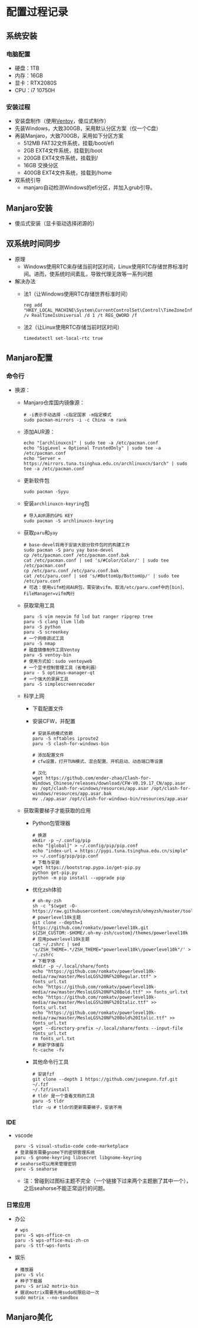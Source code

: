# 配置过程记录

## 系统安装

### 电脑配置

* 硬盘：1TB
* 内存：16GB
* 显卡：RTX2080S
* CPU：i7 10750H

### 安装过程

* 安装盘制作（使用[Ventoy](https://www.ventoy.net/cn/index.html)，傻瓜式制作）
* 先装Windows，大致300GB，采用默认分区方案（仅一个C盘）
* 再装Manjaro，大致700GB，采用如下分区方案
  * 512MB FAT32文件系统，挂载/boot/efi
  * 2GB EXT4文件系统，挂载到/boot
  * 200GB EXT4文件系统，挂载到/
  * 16GB 交换分区
  * 400GB EXT4文件系统，挂载到/home
* 双系统引导
  * manjaro自动检测Windows的efi分区，并加入grub引导。

## Manjaro安装

* 傻瓜式安装（显卡驱动选择闭源的）

## 双系统时间同步

* 原理
  * Windows使用RTC来存储当前时区时间，Linux使用RTC存储世界标准时间。进而，使系统时间紊乱，导致代理无效等一系列问题
* 解决办法
  * 法1（让Windows使用RTC存储世界标准时间）

    ``` powerline
    reg add "HKEY_LOCAL_MACHINE\System\CurrentControlSet\Control\TimeZoneInformation" /v RealTimeIsUniversal /d 1 /t REG_QWORD /f
    ```

  * 法2（让Linux使用RTC存储当前时区时间）

    ``` shell
    timedatectl set-local-rtc true
    ```

## Manjaro配置

### 命令行

* 换源：
  * Manjaro仓库国内镜像源：

    ```shell
    # -i表示手动选择 -c指定国家 -m指定模式
    sudo pacman-mirrors -i -c China -m rank
    ```

  * 添加AUR源：

    ``` shell
    echo "[archlinuxcn]" | sudo tee -a /etc/pacman.conf
    echo "SigLevel = Optional TrustedOnly" | sudo tee -a /etc/pacman.conf
    echo "Server = https://mirrors.tuna.tsinghua.edu.cn/archlinuxcn/$arch" | sudo tee -a /etc/pacman.conf
    ```

  * 更新软件包

    ``` shell
    sudo pacman -Syyu
    ```

  * 安装`archlinuxcn-keyring`包

    ``` shell
    # 导入AUR源的GPG KEY
    sudo pacman -S archlinuxcn-keyring
    ```

  * 获取`paru`和`yay`

    ``` shell
    # base-devel将用于安装大部分软件包时的构建工作
    sudo pacman -S paru yay base-devel
    cp /etc/pacman.conf /etc/pacman.conf.bak
    cat /etc/pacman.conf | sed 's/#Color/Color/' | sudo tee /etc/pacman.conf
    cp /etc/paru.conf /etc/paru.conf.bak
    cat /etc/paru.conf | sed 's/#BottomUp/BottomUp/' | sudo tee /etc/paru.conf
    # 可选：使用vifm检阅AUR包，需安装vifm，取消/etc/paru.comf中的[bin]、FileManager=vifm两行
    ```

  * 获取常用工具

    ``` shell
    paru -S vim neovim fd lsd bat ranger ripgrep tree
    paru -S clang llvm lldb
    paru -S python
    paru -S screenkey
    # 一个网络调试工具
    paru -S nmap
    # 磁盘镜像制作工具Ventoy
    paru -S ventoy-bin
    # 使用方式如：sudo ventoyweb
    # 一个显卡控制管理工具（省电利器）
    paru - S optimus-manager-qt
    # 一个强大的录屏工具
    paru -S simplescreenrecoder
    ```

  * 科学上网
    * 下载配置文件

    * 安装CFW，并配置

      ``` shell
      # 安装系统模式依赖
      paru -S nftables iproute2
      paru -S clash-for-windows-bin

      # 添加配置文件
      # cfw设置，打开TUN模式、混合配置、开机启动、动态端口等设置

      # 汉化
      wget https://github.com/ender-zhao/Clash-for-Windows_Chinese/releases/download/CFW-V0.19.17_CN/app.asar
      mv /opt/clash-for-windows/resources/app.asar /opt/clash-for-windows/resources/app.asar.bak
      mv ./app.asar /opt/clash-for-windows-bin/resources/app.asar
      ```

  * 获取需要梯子才能获取的应用

    * Python包管理器

      ``` shell
      # 换源
      mkdir -p ~/.config/pip
      echo "[global]" > ~/.config/pip/pip.conf
      echo "index-url = https://pypi.tuna.tsinghua.edu.cn/simple" >> ~/.config/pip/pip.conf
      # 下载与安装
      wget https://bootstrap.pypa.io/get-pip.py
      python get-pip.py
      python -m pip install --upgrade pip
      ```

    * 优化zsh体验

      ``` shell
      # oh-my-zsh
      sh -c "$(wget -O- https://raw.githubusercontent.com/ohmyzsh/ohmyzsh/master/tools/install.sh)"
      # powerlevel10k主题
      git clone --depth=1 https://github.com/romkatv/powerlevel10k.git ${ZSH_CUSTOM:-$HOME/.oh-my-zsh/custom}/themes/powerlevel10k
      # 应用powerlevel10k主题
      cat ~/.zshrc | sed 's/ZSH_THEME=.*/ZSH_THEME="powerlevel10k\/powerlevel10k"/' > ~/.zshrc
      # 下载字体
      mkdir -p ~/.local/share/fonts
      echo "https://github.com/romkatv/powerlevel10k-media/raw/master/MesloLGS%20NF%20Regular.ttf" > fonts_url.txt
      echo "https://github.com/romkatv/powerlevel10k-media/raw/master/MesloLGS%20NF%20Bold.ttf" >> fonts_url.txt
      echo "https://github.com/romkatv/powerlevel10k-media/raw/master/MesloLGS%20NF%20Italic.ttf" >> fonts_url.txt
      echo "https://github.com/romkatv/powerlevel10k-media/raw/master/MesloLGS%20NF%20Bold%20Italic.ttf" >> fonts_url.txt
      wget --directory-prefix ~/.local/share/fonts --input-file fonts_url.txt
      rm fonts_url.txt
      # 刷新字体缓存
      fc-cache -fv
      ```
      <!--配置zsh的过程-->

    * 其他命令行工具

      <!--TODO:学习fzf、ranger、ripgrep、nmap-->
      ``` shell
      # 安装fzf
      git clone --depth 1 https://github.com/junegunn.fzf.git ~/.fzf
      ~/.fzf/install
      # tldr 是一个查看文档的工具
      paru -S tldr
      tldr -u # tldr的更新需要梯子，安装不用
      ```

### IDE

* vscode
  
  ``` shell
  paru -S visual-studio-code code-marketplace
  # 登录服务需要gnome下的密钥管理系统
  paru -S gnome-keyring libsecret libgnome-keyring
  # seahorse可以用来管理密钥
  paru -S seahorse
  ```

  * 注：曾碰到过图标主题不完全（一个链接下过来两个主题删了其中一个），之后seahorse不能正常运行的问题。

### 日常应用

* 办公

  ``` shell
  # wps
  paru -S wps-office-cn
  paru -S wps-office-mui-zh-cn
  paru -S ttf-wps-fonts
  ```

* 娱乐

  ``` shell
  # 播放器
  paru -S vlc
  # 种子下载器
  paru -S aria2 motrix-bin
  # 据说motrix需要先用sudo权限启动一次
  sudo motrix --no-sandbox
  ```

## Manjaro美化

<!--TODO:记录各个主题-->